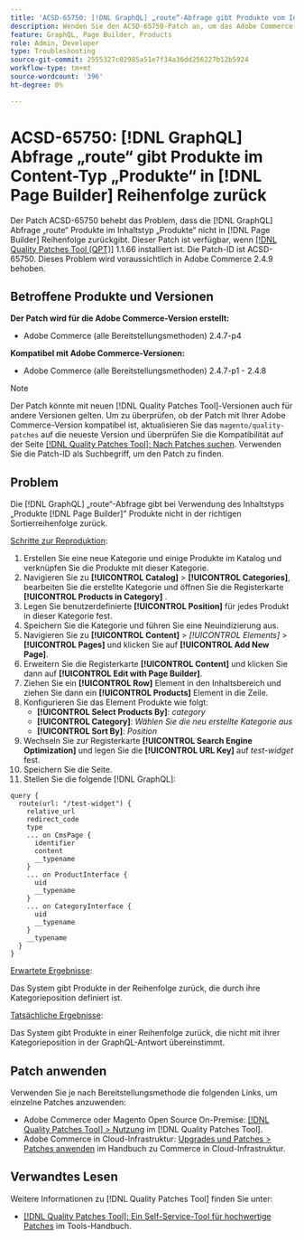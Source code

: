 ```yaml
---
title: 'ACSD-65750: [!DNL GraphQL] „route“-Abfrage gibt Produkte vom Inhaltstyp „in-products [!DNL Page Builder]  nicht in der richtigen Reihenfolge zurück'
description: Wenden Sie den ACSD-65750-Patch an, um das Adobe Commerce-Problem zu beheben, bei dem die GraphQL-Routenabfrage Produkte zurückgibt, die nicht im Produktinhaltstyp  [!DNL Page Builder]  sind.
feature: GraphQL, Page Builder, Products
role: Admin, Developer
type: Troubleshooting
source-git-commit: 2555327c02985a51e7f34a36dd256227b12b5924
workflow-type: tm+mt
source-wordcount: '396'
ht-degree: 0%

---
```



# ACSD-65750: [!DNL GraphQL] Abfrage „route“ gibt Produkte im Content-Typ „Produkte“ in [!DNL Page Builder] Reihenfolge zurück

Der Patch ACSD-65750 behebt das Problem, dass die [!DNL GraphQL] Abfrage „route“ Produkte im Inhaltstyp „Produkte“ nicht in [!DNL Page Builder] Reihenfolge zurückgibt. Dieser Patch ist verfügbar, wenn [[!DNL Quality Patches Tool (QPT)]](/help/tools/quality-patches-tool/quality-patches-tool-to-self-serve-quality-patches.md) 1.1.66 installiert ist. Die Patch-ID ist ACSD-65750. Dieses Problem wird voraussichtlich in Adobe Commerce 2.4.9 behoben.

## Betroffene Produkte und Versionen

**Der Patch wird für die Adobe Commerce-Version erstellt:**

* Adobe Commerce (alle Bereitstellungsmethoden) 2.4.7-p4

**Kompatibel mit Adobe Commerce-Versionen:**

* Adobe Commerce (alle Bereitstellungsmethoden) 2.4.7-p1 - 2.4.8

>[!NOTE]
>
>Der Patch könnte mit neuen [!DNL Quality Patches Tool]-Versionen auch für andere Versionen gelten. Um zu überprüfen, ob der Patch mit Ihrer Adobe Commerce-Version kompatibel ist, aktualisieren Sie das `magento/quality-patches` auf die neueste Version und überprüfen Sie die Kompatibilität auf der Seite [[!DNL Quality Patches Tool]: Nach Patches suchen](https://experienceleague.adobe.com/tools/commerce-quality-patches/index.html). Verwenden Sie die Patch-ID als Suchbegriff, um den Patch zu finden.

## Problem

Die [!DNL GraphQL] „route“-Abfrage gibt bei Verwendung des Inhaltstyps „Produkte [!DNL Page Builder]&quot; Produkte nicht in der richtigen Sortierreihenfolge zurück.

<u>Schritte zur Reproduktion</u>:

1. Erstellen Sie eine neue Kategorie und einige Produkte im Katalog und verknüpfen Sie die Produkte mit dieser Kategorie.
1. Navigieren Sie zu **[!UICONTROL Catalog]** > **[!UICONTROL Categories]**, bearbeiten Sie die erstellte Kategorie und öffnen Sie die Registerkarte **[!UICONTROL Products in Category]** .
1. Legen Sie benutzerdefinierte **[!UICONTROL Position]** für jedes Produkt in dieser Kategorie fest.
1. Speichern Sie die Kategorie und führen Sie eine Neuindizierung aus.
1. Navigieren Sie zu **[!UICONTROL Content]** > *[!UICONTROL Elements]* > **[!UICONTROL Pages]** und klicken Sie auf **[!UICONTROL Add New Page]**.
1. Erweitern Sie die Registerkarte **[!UICONTROL Content]** und klicken Sie dann auf **[!UICONTROL Edit with Page Builder]**.
1. Ziehen Sie ein **[!UICONTROL Row]** Element in den Inhaltsbereich und ziehen Sie dann ein **[!UICONTROL Products]** Element in die Zeile.
1. Konfigurieren Sie das Element Produkte wie folgt:
   * **[!UICONTROL Select Products By]**: *category*
   * **[!UICONTROL Category]**: *Wählen Sie die neu erstellte Kategorie aus*
   * **[!UICONTROL Sort By]**: *Position*
1. Wechseln Sie zur Registerkarte **[!UICONTROL Search Engine Optimization]** und legen Sie die **[!UICONTROL URL Key]** auf *test-widget* fest.
1. Speichern Sie die Seite.
1. Stellen Sie die folgende [!DNL GraphQL]:

```
query {
  route(url: "/test-widget") {
    relative_url
    redirect_code
    type
    ... on CmsPage {
      identifier
      content
      __typename
    }
    ... on ProductInterface {
      uid
      __typename
    }
    ... on CategoryInterface {
      uid
      __typename
    }
    __typename
  }
}
```

<u>Erwartete Ergebnisse</u>:

Das System gibt Produkte in der Reihenfolge zurück, die durch ihre Kategorieposition definiert ist.

<u>Tatsächliche Ergebnisse</u>:

Das System gibt Produkte in einer Reihenfolge zurück, die nicht mit ihrer Kategorieposition in der GraphQL-Antwort übereinstimmt.

## Patch anwenden

Verwenden Sie je nach Bereitstellungsmethode die folgenden Links, um einzelne Patches anzuwenden:

* Adobe Commerce oder Magento Open Source On-Premise: [[!DNL Quality Patches Tool] > Nutzung](/help/tools/quality-patches-tool/usage.md) im [!DNL Quality Patches Tool].
* Adobe Commerce in Cloud-Infrastruktur: [Upgrades und Patches > Patches anwenden](https://experienceleague.adobe.com/docs/commerce-cloud-service/user-guide/develop/upgrade/apply-patches.html) im Handbuch zu Commerce in Cloud-Infrastruktur.

## Verwandtes Lesen

Weitere Informationen zu [!DNL Quality Patches Tool] finden Sie unter:

* [[!DNL Quality Patches Tool]: Ein Self-Service-Tool für hochwertige Patches](/help/tools/quality-patches-tool/quality-patches-tool-to-self-serve-quality-patches.md) im Tools-Handbuch.
